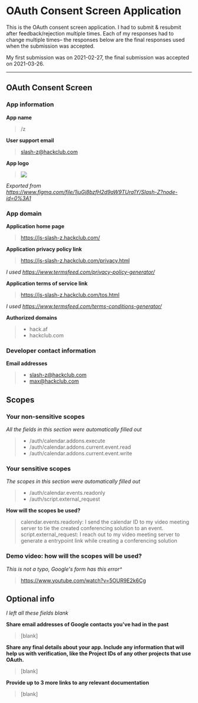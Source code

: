 # OAuth Consent Screen Application
This is the OAuth consent screen application. I had to submit & resubmit after feedback/rejection multiple times. Each of my responses had to change multiple times– the responses below are the final responses used when the submission was accepted.

My first submission was on 2021-02-27, the final submission was accepted on 2021-03-26.

---

## OAuth Consent Screen

### App information

**App name**

> /z

**User support email**

> slash-z@hackclub.com

**App logo**

> ![](https://cloud-iut8jg61u-hack-club-bot.vercel.app/0unnamed.png)

_Exported from https://www.figma.com/file/1juGj8bzfH2d9aW9TUra1Y/Slash-Z?node-id=0%3A1_

### App domain

**Application home page**

> https://js-slash-z.hackclub.com/

**Application privacy policy link**

> https://js-slash-z.hackclub.com/privacy.html

_I used https://www.termsfeed.com/privacy-policy-generator/_

**Application terms of service link**

> https://js-slash-z.hackclub.com/tos.html

_I used https://www.termsfeed.com/terms-conditions-generator/_

**Authorized domains**

> - hack.af
> - hackclub.com

### Developer contact information

**Email addresses**

> - slash-z@hackclub.com
> - max@hackclub.com

## Scopes

### Your non-sensitive scopes
_All the fields in this section were automatically filled out_

> - /auth/calendar.addons.execute
> - /auth/calendar.addons.current.event.read
> - /auth/calendar.addons.current.event.write

### Your sensitive scopes
_The scopes in this section were automatically filled out_

> - /auth/calendar.events.readonly
> - /auth/script.external_request

**How will the scopes be used?**

> calendar.events.readonly: I send the calendar ID to my video meeting server
> to tie the created conferencing solution to an event.
> script.external_request: I reach out to my video meeting server to generate a
> entrypoint link while creating a conferencing solution

### Demo video: how will the scopes will be used?
_This is not a typo, Google's form has this error^_

> https://www.youtube.com/watch?v=5OUR9E2k6Cg

## Optional info
_I left all these fields blank_

**Share email addresses of Google contacts you've had in the past**
> [blank]

**Share any final details about your app. Include any information that will help us with verification, like the Project IDs of any other projects that use OAuth.**
> [blank]

**Provide up to 3 more links to any relevant documentation**

> [blank]